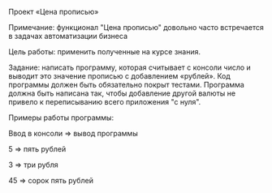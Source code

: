 Проект «Цена прописью»

Примечание: функционал "Цена прописью" довольно часто встречается в задачах автоматизации
бизнеса

Цель работы: применить полученные на курсе знания.

Задание: написать программу, которая считывает с консоли число и выводит это значение прописью
с добавлением «рублей». Код программы должен быть обязательно покрыт тестами. Программа
должна быть написана так, чтобы добавление другой валюты не привело к переписыванию всего
приложения "с нуля".

Примеры работы программы:

Ввод в консоли => вывод программы

5 => пять рублей

3 => три рубля

45 => сорок пять рублей     
